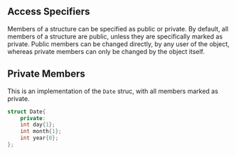 ## Access Specifiers
Members of a structure can be specified as public or private.
By default, all members of a structure are public, unless they are specifically marked as private.
Public members can be changed directly, by any user of the object, whereas private members can only be changed by the object itself.

## Private Members
This is an implementation of the `Date` struc, with all members marked as private.
```cpp
struct Date{
    private:
    int day{1};
    int month{1};
    int year{0};
};
```